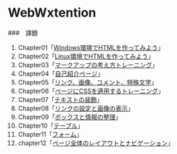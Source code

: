 # WebWxtention


###　課題
1. Chapter01「[Windows環境でHTMLを作ってみよう](chapter01/ch01-firsthtml-win.html)」  
2. Chapter02「[Linux環境でHTMLを作ってみよう](chapter02/ch02-firsthtml-linux.html)」  
3. Chapter03「[マークアップの考え方トレーニング](chapter03/ch03-markuptag1.html)」  
4. Chapter04「[自己紹介ページ](chapter04/ch04-markuptag1.html)」  
5. Chapter05「[リンク、画像、コメント、特殊文字](chapter05/ch05-markuptag2.html)」  
6. Chapter06「[ページにCSSを適用するトレーニング](chapter06/index.html)」  
7. Chapter07「[テキストの装飾](chapter07/ch07-fontsytle.html)」  
8. Chapter08「[リンクの設定と画像の表示](chapter08/ch08-linkimg.html)」  
9. Chapter09「[ボックスと情報の整理](chapter09/ch09-boxcss.html)」  
10. Chapter10「[テーブル](chapter10/ch10-table.html)」  
11. Chapter11「[フォーム](chapter11/ch11-form.html)」
12. chapter12「[ページ全体のレイアウトとナビゲーション](chapter12/index.html)」
